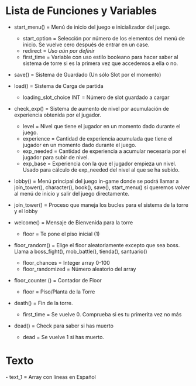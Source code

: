 
<h1> Lista de Funciones y Variables </h1>

- start_menu() = Menú de inicio del juego e inicializador del juego.
    - start_option = Selección por número de los elementos del menú de inicio. Se vuelve cero después de entrar en un case.
    - redirect = *Uso aún por definir*
    - first_time = Variable con uso estilo booleano para hacer saber al sistema de torre si es la primera vez que accedemos a ella o no.

- save() = Sistema de Guardado (Un sólo Slot por el momento)

- load() = Sistema de Carga de partida
    - loading_slot_choice INT = Número de slot guardado a cargar

- check_exp() = Sistema de aumento de nivel por acumulación de experiencia obtenida por el jugador.
    - level = Nivel que tiene el jugador en un momento dado durante el juego.
    - experience = Cantidad de experiencia acumulada que tiene el jugador en un momento dado durante el juego.
    - exp_needed = Cantidad de experiencia a acumular necesaria por el jugador para subir de nivel.
    - exp_base = Experiencia con la que el jugador empieza un nivel. Usado para cálculo de exp_needed del nivel al que se ha subido.

- lobby() = Menú principal del juego in-game donde se podrá llamar a join_tower(), character(), book(), save(), start_menu() si queremos volver al menú de inicio y salir del juego directamente.

- join_tower() = Proceso que maneja los bucles para el sistema de la torre y el lobby

- welcome() = Mensaje de Bienvenida para la torre
    - floor = Te pone el piso inicial (1)

- floor_random() = Elige el floor aleatoriamente excepto que sea boss. Llama a boss_fight(), mob_battle(), tienda(), santuario()
    - floor_chances = Integer array 0-100
    - floor_randomized = Número aleatorio del array

- floor_counter () = Contador de Floor
    - floor = Piso/Planta de la Torre

- death() = Fin de la torre.
    - first_time = Se vuelve 0. Comprueba si es tu primerita vez no más

- dead() = Check para saber si has muerto
    - dead = Se vuelve 1 si has muerto.

<h1> Texto </h1>
- text_1 = Array con líneas en Español
